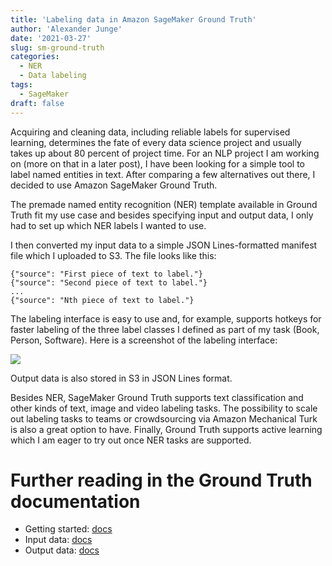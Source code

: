 ```yaml
---
title: 'Labeling data in Amazon SageMaker Ground Truth'
author: 'Alexander Junge'
date: '2021-03-27'
slug: sm-ground-truth
categories:
  - NER
  - Data labeling
tags:
  - SageMaker
draft: false
---
```


Acquiring and cleaning data, including reliable labels for supervised learning,
determines the fate of every data science project and usually takes up about 80 percent of project time.
For an NLP project I am working on (more on that in a later post), I have been looking for a simple tool
to label named entities in text.
After comparing a few alternatives out there, I decided to use Amazon SageMaker Ground Truth.

The premade named entity recognition (NER) template available in Ground Truth fit my use case and
besides specifying input and output data, I only had to set up which NER labels I wanted to use.

I then converted my input data to a simple JSON Lines-formatted manifest file which I uploaded to S3.
The file looks like this:

```
{"source": "First piece of text to label."}
{"source": "Second piece of text to label."}
...
{"source": "Nth piece of text to label."} 
```

The labeling interface is easy to use and, for example, supports hotkeys for faster labeling
of the three label classes I defined as part of my task (Book, Person, Software).
Here is a screenshot of the labeling interface:

![](/posts/2021-03-27/sm_ground_truth_ner_podcast.png)

Output data is also stored in S3 in JSON Lines format.

Besides NER, SageMaker Ground Truth supports text classification and other kinds of text, image and video labeling tasks.
The possibility to scale out labeling tasks to teams or crowdsourcing via Amazon Mechanical Turk
is also a great option to have. 
Finally, Ground Truth supports active learning which I am eager to try out once NER tasks are supported.

# Further reading in the Ground Truth documentation

- Getting started: [docs](https://docs.aws.amazon.com/sagemaker/latest/dg/sms-getting-started.html)
- Input data:  [docs](https://docs.aws.amazon.com/sagemaker/latest/dg/sms-input-data-input-manifest.html)
- Output data: [docs](https://docs.aws.amazon.com/sagemaker/latest/dg/sms-data-output.html)
